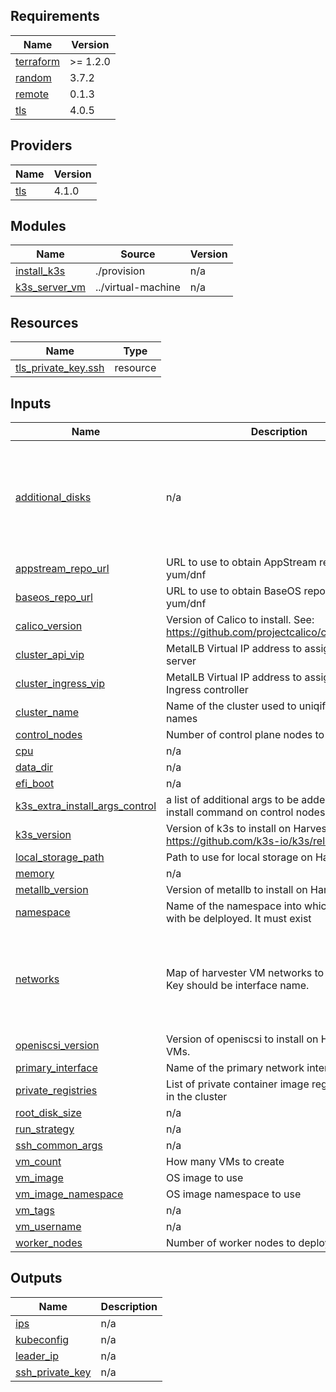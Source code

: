 <!-- BEGIN_TF_DOCS -->
## Requirements

| Name | Version |
|------|---------|
| <a name="requirement_terraform"></a> [terraform](#requirement\_terraform) | >= 1.2.0 |
| <a name="requirement_random"></a> [random](#requirement\_random) | 3.7.2 |
| <a name="requirement_remote"></a> [remote](#requirement\_remote) | 0.1.3 |
| <a name="requirement_tls"></a> [tls](#requirement\_tls) | 4.0.5 |

## Providers

| Name | Version |
|------|---------|
| <a name="provider_tls"></a> [tls](#provider\_tls) | 4.1.0 |

## Modules

| Name | Source | Version |
|------|--------|---------|
| <a name="module_install_k3s"></a> [install\_k3s](#module\_install\_k3s) | ./provision | n/a |
| <a name="module_k3s_server_vm"></a> [k3s\_server\_vm](#module\_k3s\_server\_vm) | ../virtual-machine | n/a |

## Resources

| Name | Type |
|------|------|
| [tls_private_key.ssh](https://registry.terraform.io/providers/hashicorp/tls/4.0.5/docs/resources/private_key) | resource |

## Inputs

| Name | Description | Type | Default | Required |
|------|-------------|------|---------|:--------:|
| <a name="input_additional_disks"></a> [additional\_disks](#input\_additional\_disks) | n/a | <pre>list(object({<br/>    boot_order = number<br/>    bus        = string<br/>    name       = string<br/>    mount      = string<br/>    size       = string<br/>    type       = string<br/>  }))</pre> | `[]` | no |
| <a name="input_appstream_repo_url"></a> [appstream\_repo\_url](#input\_appstream\_repo\_url) | URL to use to obtain AppStream repository for yum/dnf | `string` | `""` | no |
| <a name="input_baseos_repo_url"></a> [baseos\_repo\_url](#input\_baseos\_repo\_url) | URL to use to obtain BaseOS repository for yum/dnf | `string` | `""` | no |
| <a name="input_calico_version"></a> [calico\_version](#input\_calico\_version) | Version of Calico to install. See: https://github.com/projectcalico/calico/releases | `string` | `"v3.28.1"` | no |
| <a name="input_cluster_api_vip"></a> [cluster\_api\_vip](#input\_cluster\_api\_vip) | MetalLB Virtual IP address to assign for the API server | `string` | n/a | yes |
| <a name="input_cluster_ingress_vip"></a> [cluster\_ingress\_vip](#input\_cluster\_ingress\_vip) | MetalLB Virtual IP address to assign for the Ingress controller | `string` | n/a | yes |
| <a name="input_cluster_name"></a> [cluster\_name](#input\_cluster\_name) | Name of the cluster used to uniqify the vm names | `string` | n/a | yes |
| <a name="input_control_nodes"></a> [control\_nodes](#input\_control\_nodes) | Number of control plane nodes to deploy | `number` | n/a | yes |
| <a name="input_cpu"></a> [cpu](#input\_cpu) | n/a | `number` | `4` | no |
| <a name="input_data_dir"></a> [data\_dir](#input\_data\_dir) | n/a | `string` | `"/var/lib/rancher/k3s"` | no |
| <a name="input_efi_boot"></a> [efi\_boot](#input\_efi\_boot) | n/a | `bool` | `false` | no |
| <a name="input_k3s_extra_install_args_control"></a> [k3s\_extra\_install\_args\_control](#input\_k3s\_extra\_install\_args\_control) | a list of additional args to be added to the k3s install command on control nodes | `list(string)` | `[]` | no |
| <a name="input_k3s_version"></a> [k3s\_version](#input\_k3s\_version) | Version of k3s to install on Harvester VMs. See: https://github.com/k3s-io/k3s/releases | `string` | `"v1.30.2+k3s1"` | no |
| <a name="input_local_storage_path"></a> [local\_storage\_path](#input\_local\_storage\_path) | Path to use for local storage on Harvester VMs | `string` | `"/var/lib/rancher/k3s/storage"` | no |
| <a name="input_memory"></a> [memory](#input\_memory) | n/a | `string` | `"32Gi"` | no |
| <a name="input_metallb_version"></a> [metallb\_version](#input\_metallb\_version) | Version of metallb to install on Harvester VMs. | `string` | `"v0.14.8"` | no |
| <a name="input_namespace"></a> [namespace](#input\_namespace) | Name of the namespace into which the VMs with be delployed. It must exist | `string` | n/a | yes |
| <a name="input_networks"></a> [networks](#input\_networks) | Map of harvester VM networks to add NICs for. Key should be interface name. | <pre>map(object({<br/>    ips     = optional(list(string), [])<br/>    cidr    = number<br/>    gateway = string<br/>    dns     = string<br/>    network = string<br/>  }))</pre> | n/a | yes |
| <a name="input_openiscsi_version"></a> [openiscsi\_version](#input\_openiscsi\_version) | Version of openiscsi to install on Harvester VMs. | `string` | `""` | no |
| <a name="input_primary_interface"></a> [primary\_interface](#input\_primary\_interface) | Name of the primary network interface | `string` | `"eth0"` | no |
| <a name="input_private_registries"></a> [private\_registries](#input\_private\_registries) | List of private container image registries to use in the cluster | `list(map(string))` | `[]` | no |
| <a name="input_root_disk_size"></a> [root\_disk\_size](#input\_root\_disk\_size) | n/a | `string` | `"30Gi"` | no |
| <a name="input_run_strategy"></a> [run\_strategy](#input\_run\_strategy) | n/a | `string` | `"RerunOnFailure"` | no |
| <a name="input_ssh_common_args"></a> [ssh\_common\_args](#input\_ssh\_common\_args) | n/a | `string` | `""` | no |
| <a name="input_vm_count"></a> [vm\_count](#input\_vm\_count) | How many VMs to create | `number` | `3` | no |
| <a name="input_vm_image"></a> [vm\_image](#input\_vm\_image) | OS image to use | `string` | n/a | yes |
| <a name="input_vm_image_namespace"></a> [vm\_image\_namespace](#input\_vm\_image\_namespace) | OS image  namespace to use | `string` | n/a | yes |
| <a name="input_vm_tags"></a> [vm\_tags](#input\_vm\_tags) | n/a | `map(any)` | n/a | yes |
| <a name="input_vm_username"></a> [vm\_username](#input\_vm\_username) | n/a | `string` | n/a | yes |
| <a name="input_worker_nodes"></a> [worker\_nodes](#input\_worker\_nodes) | Number of worker nodes to deploy | `number` | `0` | no |

## Outputs

| Name | Description |
|------|-------------|
| <a name="output_ips"></a> [ips](#output\_ips) | n/a |
| <a name="output_kubeconfig"></a> [kubeconfig](#output\_kubeconfig) | n/a |
| <a name="output_leader_ip"></a> [leader\_ip](#output\_leader\_ip) | n/a |
| <a name="output_ssh_private_key"></a> [ssh\_private\_key](#output\_ssh\_private\_key) | n/a |
<!-- END_TF_DOCS -->
